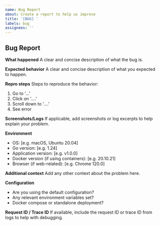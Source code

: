 ```yaml
---
name: Bug Report
about: Create a report to help us improve
title: '[BUG] '
labels: bug
assignees: ''
---
```


## Bug Report

**What happened**
A clear and concise description of what the bug is.

**Expected behavior**
A clear and concise description of what you expected to happen.

**Repro steps**
Steps to reproduce the behavior:
1. Go to '...'
2. Click on '....'
3. Scroll down to '....'
4. See error

**Screenshots/Logs**
If applicable, add screenshots or log excerpts to help explain your problem.

**Environment**
- OS: [e.g. macOS, Ubuntu 20.04]
- Go version: [e.g. 1.24]
- Application version: [e.g. v1.0.0]
- Docker version (if using containers): [e.g. 20.10.21]
- Browser (if web-related): [e.g. Chrome 120.0]

**Additional context**
Add any other context about the problem here.

**Configuration**
- Are you using the default configuration?
- Any relevant environment variables set?
- Docker compose or standalone deployment?

**Request ID / Trace ID**
If available, include the request ID or trace ID from logs to help with debugging.
